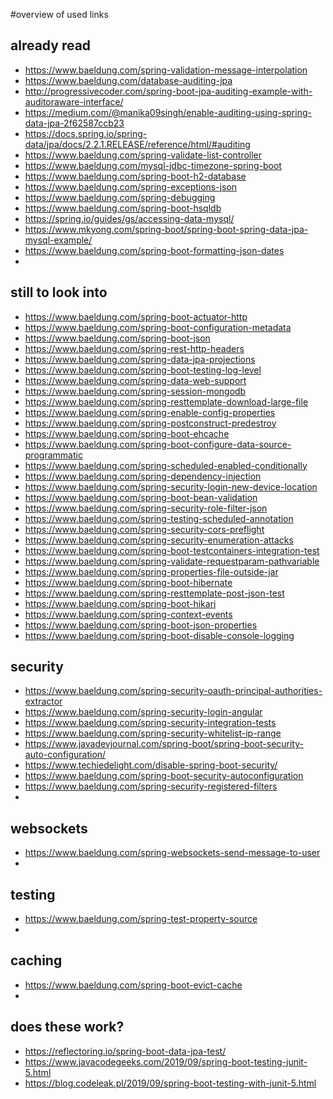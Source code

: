 #overview of used links

## already read
- https://www.baeldung.com/spring-validation-message-interpolation
- https://www.baeldung.com/database-auditing-jpa
- http://progressivecoder.com/spring-boot-jpa-auditing-example-with-auditoraware-interface/
- https://medium.com/@manika09singh/enable-auditing-using-spring-data-jpa-2f62587ccb23
- https://docs.spring.io/spring-data/jpa/docs/2.2.1.RELEASE/reference/html/#auditing
- https://www.baeldung.com/spring-validate-list-controller
- https://www.baeldung.com/mysql-jdbc-timezone-spring-boot
- https://www.baeldung.com/spring-boot-h2-database
- https://www.baeldung.com/spring-exceptions-json
- https://www.baeldung.com/spring-debugging
- https://www.baeldung.com/spring-boot-hsqldb
- https://spring.io/guides/gs/accessing-data-mysql/
- https://www.mkyong.com/spring-boot/spring-boot-spring-data-jpa-mysql-example/
- https://www.baeldung.com/spring-boot-formatting-json-dates
- 

## still to look into
- https://www.baeldung.com/spring-boot-actuator-http
- https://www.baeldung.com/spring-boot-configuration-metadata
- https://www.baeldung.com/spring-boot-json
- https://www.baeldung.com/spring-rest-http-headers
- https://www.baeldung.com/spring-data-jpa-projections
- https://www.baeldung.com/spring-boot-testing-log-level
- https://www.baeldung.com/spring-data-web-support
- https://www.baeldung.com/spring-session-mongodb
- https://www.baeldung.com/spring-resttemplate-download-large-file
- https://www.baeldung.com/spring-enable-config-properties
- https://www.baeldung.com/spring-postconstruct-predestroy
- https://www.baeldung.com/spring-boot-ehcache
- https://www.baeldung.com/spring-boot-configure-data-source-programmatic
- https://www.baeldung.com/spring-scheduled-enabled-conditionally
- https://www.baeldung.com/spring-dependency-injection
- https://www.baeldung.com/spring-security-login-new-device-location
- https://www.baeldung.com/spring-boot-bean-validation
- https://www.baeldung.com/spring-security-role-filter-json
- https://www.baeldung.com/spring-testing-scheduled-annotation
- https://www.baeldung.com/spring-security-cors-preflight
- https://www.baeldung.com/spring-security-enumeration-attacks
- https://www.baeldung.com/spring-boot-testcontainers-integration-test
- https://www.baeldung.com/spring-validate-requestparam-pathvariable
- https://www.baeldung.com/spring-properties-file-outside-jar
- https://www.baeldung.com/spring-boot-hibernate
- https://www.baeldung.com/spring-resttemplate-post-json-test
- https://www.baeldung.com/spring-boot-hikari
- https://www.baeldung.com/spring-context-events
- https://www.baeldung.com/spring-boot-json-properties
- https://www.baeldung.com/spring-boot-disable-console-logging

## security
- https://www.baeldung.com/spring-security-oauth-principal-authorities-extractor
- https://www.baeldung.com/spring-security-login-angular
- https://www.baeldung.com/spring-security-integration-tests
- https://www.baeldung.com/spring-security-whitelist-ip-range
- https://www.javadevjournal.com/spring-boot/spring-boot-security-auto-configuration/
- https://www.techiedelight.com/disable-spring-boot-security/
- https://www.baeldung.com/spring-boot-security-autoconfiguration
- https://www.baeldung.com/spring-security-registered-filters
- 

## websockets
- https://www.baeldung.com/spring-websockets-send-message-to-user
-  

## testing 
- https://www.baeldung.com/spring-test-property-source
- 

## caching
- https://www.baeldung.com/spring-boot-evict-cache
- 

## does these work?
- https://reflectoring.io/spring-boot-data-jpa-test/
- https://www.javacodegeeks.com/2019/09/spring-boot-testing-junit-5.html
- https://blog.codeleak.pl/2019/09/spring-boot-testing-with-junit-5.html